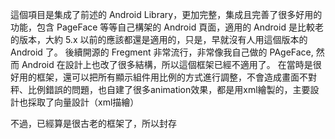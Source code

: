 這個項目是集成了前述的 Android Library，更加完整，集成且完善了很多好用的功能，包含 PageFace 等等自己構架的 Android 頁面，適用的 Android 是比較老的版本，大約 5.x 以前的應該都還是適用的，只是，早就沒有人用這個版本的 Android 了。
後續開源的 Fregment 非常流行，非常像我自己做的 PAgeFace, 然而 Android 在設計上也改了很多結構，所以這個框架已經不適用了。
在當時是很好用的框架，還可以把所有顯示組件用比例的方式進行調整，不會造成畫面不對秤、比例錯誤的問題，也自建了很多animation效果，都是用xml繪製的，主要設計也採取了向量設計（xml描繪）

不過，已經算是很古老的框架了，所以封存

